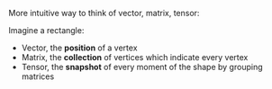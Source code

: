 More intuitive way to think of vector, matrix, tensor:

Imagine a rectangle:
- Vector, the **position** of a vertex
- Matrix, the **collection** of vertices which indicate every vertex
- Tensor, the **snapshot** of every moment of the shape by grouping matrices